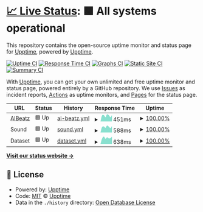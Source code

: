 # [📈 Live Status](https://uptime.aibeatz.com): <!--live status--> **🟩 All systems operational**

This repository contains the open-source uptime monitor and status page for [Upptime](https://upptime.js.org), powered by [Upptime](https://github.com/upptime/upptime).

[![Uptime CI](https://github.com/aibeatz/upptime/workflows/Uptime%20CI/badge.svg)](https://github.com/aibeatz/upptime/actions?query=workflow%3A%22Uptime+CI%22)
[![Response Time CI](https://github.com/aibeatz/upptime/workflows/Response%20Time%20CI/badge.svg)](https://github.com/aibeatz/upptime/actions?query=workflow%3A%22Response+Time+CI%22)
[![Graphs CI](https://github.com/aibeatz/upptime/workflows/Graphs%20CI/badge.svg)](https://github.com/aibeatz/upptime/actions?query=workflow%3A%22Graphs+CI%22)
[![Static Site CI](https://github.com/aibeatz/upptime/workflows/Static%20Site%20CI/badge.svg)](https://github.com/aibeatz/upptime/actions?query=workflow%3A%22Static+Site+CI%22)
[![Summary CI](https://github.com/aibeatz/upptime/workflows/Summary%20CI/badge.svg)](https://github.com/aibeatz/upptime/actions?query=workflow%3A%22Summary+CI%22)

With [Upptime](https://upptime.js.org), you can get your own unlimited and free uptime monitor and status page, powered entirely by a GitHub repository. We use [Issues](https://github.com/upptime/upptime/issues) as incident reports, [Actions](https://github.com/aibeatz/upptime/actions) as uptime monitors, and [Pages](https://uptime.aibeatz.com) for the status page.

<!--start: status pages-->
<!-- This summary is generated by Upptime (https://github.com/upptime/upptime) -->
<!-- Do not edit this manually, your changes will be overwritten -->
<!-- prettier-ignore -->
| URL | Status | History | Response Time | Uptime |
| --- | ------ | ------- | ------------- | ------ |
| <img alt="" src="https://icons.duckduckgo.com/ip3/aibeatz.com.ico" height="13"> [AIBeatz](https://aibeatz.com) | 🟩 Up | [ai-beatz.yml](https://github.com/AIBeatz/upptime/commits/HEAD/history/ai-beatz.yml) | <details><summary><img alt="Response time graph" src="./graphs/ai-beatz/response-time-week.png" height="20"> 451ms</summary><br><a href="https://uptime.aibeatz.com/history/ai-beatz"><img alt="Response time 443" src="https://img.shields.io/endpoint?url=https%3A%2F%2Fraw.githubusercontent.com%2FAIBeatz%2Fupptime%2FHEAD%2Fapi%2Fai-beatz%2Fresponse-time.json"></a><br><a href="https://uptime.aibeatz.com/history/ai-beatz"><img alt="24-hour response time 484" src="https://img.shields.io/endpoint?url=https%3A%2F%2Fraw.githubusercontent.com%2FAIBeatz%2Fupptime%2FHEAD%2Fapi%2Fai-beatz%2Fresponse-time-day.json"></a><br><a href="https://uptime.aibeatz.com/history/ai-beatz"><img alt="7-day response time 451" src="https://img.shields.io/endpoint?url=https%3A%2F%2Fraw.githubusercontent.com%2FAIBeatz%2Fupptime%2FHEAD%2Fapi%2Fai-beatz%2Fresponse-time-week.json"></a><br><a href="https://uptime.aibeatz.com/history/ai-beatz"><img alt="30-day response time 451" src="https://img.shields.io/endpoint?url=https%3A%2F%2Fraw.githubusercontent.com%2FAIBeatz%2Fupptime%2FHEAD%2Fapi%2Fai-beatz%2Fresponse-time-month.json"></a><br><a href="https://uptime.aibeatz.com/history/ai-beatz"><img alt="1-year response time 411" src="https://img.shields.io/endpoint?url=https%3A%2F%2Fraw.githubusercontent.com%2FAIBeatz%2Fupptime%2FHEAD%2Fapi%2Fai-beatz%2Fresponse-time-year.json"></a></details> | <details><summary><a href="https://uptime.aibeatz.com/history/ai-beatz">100.00%</a></summary><a href="https://uptime.aibeatz.com/history/ai-beatz"><img alt="All-time uptime 99.97%" src="https://img.shields.io/endpoint?url=https%3A%2F%2Fraw.githubusercontent.com%2FAIBeatz%2Fupptime%2FHEAD%2Fapi%2Fai-beatz%2Fuptime.json"></a><br><a href="https://uptime.aibeatz.com/history/ai-beatz"><img alt="24-hour uptime 100.00%" src="https://img.shields.io/endpoint?url=https%3A%2F%2Fraw.githubusercontent.com%2FAIBeatz%2Fupptime%2FHEAD%2Fapi%2Fai-beatz%2Fuptime-day.json"></a><br><a href="https://uptime.aibeatz.com/history/ai-beatz"><img alt="7-day uptime 100.00%" src="https://img.shields.io/endpoint?url=https%3A%2F%2Fraw.githubusercontent.com%2FAIBeatz%2Fupptime%2FHEAD%2Fapi%2Fai-beatz%2Fuptime-week.json"></a><br><a href="https://uptime.aibeatz.com/history/ai-beatz"><img alt="30-day uptime 99.92%" src="https://img.shields.io/endpoint?url=https%3A%2F%2Fraw.githubusercontent.com%2FAIBeatz%2Fupptime%2FHEAD%2Fapi%2Fai-beatz%2Fuptime-month.json"></a><br><a href="https://uptime.aibeatz.com/history/ai-beatz"><img alt="1-year uptime 99.97%" src="https://img.shields.io/endpoint?url=https%3A%2F%2Fraw.githubusercontent.com%2FAIBeatz%2Fupptime%2FHEAD%2Fapi%2Fai-beatz%2Fuptime-year.json"></a></details>
| <img alt="" src="https://icons.duckduckgo.com/ip3/null.ico" height="13"> Sound | 🟩 Up | [sound.yml](https://github.com/AIBeatz/upptime/commits/HEAD/history/sound.yml) | <details><summary><img alt="Response time graph" src="./graphs/sound/response-time-week.png" height="20"> 588ms</summary><br><a href="https://uptime.aibeatz.com/history/sound"><img alt="Response time 580" src="https://img.shields.io/endpoint?url=https%3A%2F%2Fraw.githubusercontent.com%2FAIBeatz%2Fupptime%2FHEAD%2Fapi%2Fsound%2Fresponse-time.json"></a><br><a href="https://uptime.aibeatz.com/history/sound"><img alt="24-hour response time 654" src="https://img.shields.io/endpoint?url=https%3A%2F%2Fraw.githubusercontent.com%2FAIBeatz%2Fupptime%2FHEAD%2Fapi%2Fsound%2Fresponse-time-day.json"></a><br><a href="https://uptime.aibeatz.com/history/sound"><img alt="7-day response time 588" src="https://img.shields.io/endpoint?url=https%3A%2F%2Fraw.githubusercontent.com%2FAIBeatz%2Fupptime%2FHEAD%2Fapi%2Fsound%2Fresponse-time-week.json"></a><br><a href="https://uptime.aibeatz.com/history/sound"><img alt="30-day response time 590" src="https://img.shields.io/endpoint?url=https%3A%2F%2Fraw.githubusercontent.com%2FAIBeatz%2Fupptime%2FHEAD%2Fapi%2Fsound%2Fresponse-time-month.json"></a><br><a href="https://uptime.aibeatz.com/history/sound"><img alt="1-year response time 568" src="https://img.shields.io/endpoint?url=https%3A%2F%2Fraw.githubusercontent.com%2FAIBeatz%2Fupptime%2FHEAD%2Fapi%2Fsound%2Fresponse-time-year.json"></a></details> | <details><summary><a href="https://uptime.aibeatz.com/history/sound">100.00%</a></summary><a href="https://uptime.aibeatz.com/history/sound"><img alt="All-time uptime 100.00%" src="https://img.shields.io/endpoint?url=https%3A%2F%2Fraw.githubusercontent.com%2FAIBeatz%2Fupptime%2FHEAD%2Fapi%2Fsound%2Fuptime.json"></a><br><a href="https://uptime.aibeatz.com/history/sound"><img alt="24-hour uptime 100.00%" src="https://img.shields.io/endpoint?url=https%3A%2F%2Fraw.githubusercontent.com%2FAIBeatz%2Fupptime%2FHEAD%2Fapi%2Fsound%2Fuptime-day.json"></a><br><a href="https://uptime.aibeatz.com/history/sound"><img alt="7-day uptime 100.00%" src="https://img.shields.io/endpoint?url=https%3A%2F%2Fraw.githubusercontent.com%2FAIBeatz%2Fupptime%2FHEAD%2Fapi%2Fsound%2Fuptime-week.json"></a><br><a href="https://uptime.aibeatz.com/history/sound"><img alt="30-day uptime 100.00%" src="https://img.shields.io/endpoint?url=https%3A%2F%2Fraw.githubusercontent.com%2FAIBeatz%2Fupptime%2FHEAD%2Fapi%2Fsound%2Fuptime-month.json"></a><br><a href="https://uptime.aibeatz.com/history/sound"><img alt="1-year uptime 100.00%" src="https://img.shields.io/endpoint?url=https%3A%2F%2Fraw.githubusercontent.com%2FAIBeatz%2Fupptime%2FHEAD%2Fapi%2Fsound%2Fuptime-year.json"></a></details>
| <img alt="" src="https://icons.duckduckgo.com/ip3/null.ico" height="13"> Dataset | 🟩 Up | [dataset.yml](https://github.com/AIBeatz/upptime/commits/HEAD/history/dataset.yml) | <details><summary><img alt="Response time graph" src="./graphs/dataset/response-time-week.png" height="20"> 638ms</summary><br><a href="https://uptime.aibeatz.com/history/dataset"><img alt="Response time 670" src="https://img.shields.io/endpoint?url=https%3A%2F%2Fraw.githubusercontent.com%2FAIBeatz%2Fupptime%2FHEAD%2Fapi%2Fdataset%2Fresponse-time.json"></a><br><a href="https://uptime.aibeatz.com/history/dataset"><img alt="24-hour response time 748" src="https://img.shields.io/endpoint?url=https%3A%2F%2Fraw.githubusercontent.com%2FAIBeatz%2Fupptime%2FHEAD%2Fapi%2Fdataset%2Fresponse-time-day.json"></a><br><a href="https://uptime.aibeatz.com/history/dataset"><img alt="7-day response time 638" src="https://img.shields.io/endpoint?url=https%3A%2F%2Fraw.githubusercontent.com%2FAIBeatz%2Fupptime%2FHEAD%2Fapi%2Fdataset%2Fresponse-time-week.json"></a><br><a href="https://uptime.aibeatz.com/history/dataset"><img alt="30-day response time 671" src="https://img.shields.io/endpoint?url=https%3A%2F%2Fraw.githubusercontent.com%2FAIBeatz%2Fupptime%2FHEAD%2Fapi%2Fdataset%2Fresponse-time-month.json"></a><br><a href="https://uptime.aibeatz.com/history/dataset"><img alt="1-year response time 674" src="https://img.shields.io/endpoint?url=https%3A%2F%2Fraw.githubusercontent.com%2FAIBeatz%2Fupptime%2FHEAD%2Fapi%2Fdataset%2Fresponse-time-year.json"></a></details> | <details><summary><a href="https://uptime.aibeatz.com/history/dataset">100.00%</a></summary><a href="https://uptime.aibeatz.com/history/dataset"><img alt="All-time uptime 99.96%" src="https://img.shields.io/endpoint?url=https%3A%2F%2Fraw.githubusercontent.com%2FAIBeatz%2Fupptime%2FHEAD%2Fapi%2Fdataset%2Fuptime.json"></a><br><a href="https://uptime.aibeatz.com/history/dataset"><img alt="24-hour uptime 100.00%" src="https://img.shields.io/endpoint?url=https%3A%2F%2Fraw.githubusercontent.com%2FAIBeatz%2Fupptime%2FHEAD%2Fapi%2Fdataset%2Fuptime-day.json"></a><br><a href="https://uptime.aibeatz.com/history/dataset"><img alt="7-day uptime 100.00%" src="https://img.shields.io/endpoint?url=https%3A%2F%2Fraw.githubusercontent.com%2FAIBeatz%2Fupptime%2FHEAD%2Fapi%2Fdataset%2Fuptime-week.json"></a><br><a href="https://uptime.aibeatz.com/history/dataset"><img alt="30-day uptime 100.00%" src="https://img.shields.io/endpoint?url=https%3A%2F%2Fraw.githubusercontent.com%2FAIBeatz%2Fupptime%2FHEAD%2Fapi%2Fdataset%2Fuptime-month.json"></a><br><a href="https://uptime.aibeatz.com/history/dataset"><img alt="1-year uptime 99.95%" src="https://img.shields.io/endpoint?url=https%3A%2F%2Fraw.githubusercontent.com%2FAIBeatz%2Fupptime%2FHEAD%2Fapi%2Fdataset%2Fuptime-year.json"></a></details>

<!--end: status pages-->

[**Visit our status website →**](https://uptime.aibeatz.com)

## 📄 License

- Powered by: [Upptime](https://github.com/upptime/upptime)
- Code: [MIT](./LICENSE) © [Upptime](https://upptime.js.org)
- Data in the `./history` directory: [Open Database License](https://opendatacommons.org/licenses/odbl/1-0/)

